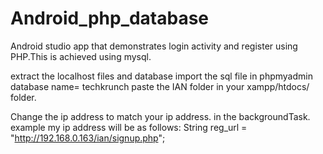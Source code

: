 # Android_php_database
Android studio app that demonstrates login activity and register using PHP.This is achieved using mysql.

extract the localhost files and database
import the sql file in phpmyadmin database name= techkrunch
paste the IAN folder in your xampp/htdocs/ folder.

Change the ip address to match your ip address. in the backgroundTask.
 example my ip address will be as follows:
  String reg_url = "http://192.168.0.163/ian/signup.php";
 

